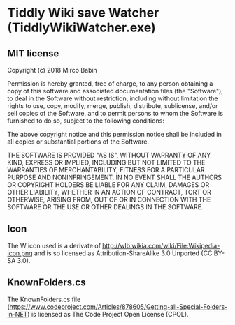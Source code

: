 # Tiddly Wiki save Watcher (TiddlyWikiWatcher.exe)
## MIT license 

Copyright (c) 2018 Mirco Babin

Permission is hereby granted, free of charge, to any person
obtaining a copy of this software and associated documentation
files (the "Software"), to deal in the Software without
restriction, including without limitation the rights to use,
copy, modify, merge, publish, distribute, sublicense, and/or sell
copies of the Software, and to permit persons to whom the
Software is furnished to do so, subject to the following
conditions:

The above copyright notice and this permission notice shall be
included in all copies or substantial portions of the Software.

THE SOFTWARE IS PROVIDED "AS IS", WITHOUT WARRANTY OF ANY KIND,
EXPRESS OR IMPLIED, INCLUDING BUT NOT LIMITED TO THE WARRANTIES
OF MERCHANTABILITY, FITNESS FOR A PARTICULAR PURPOSE AND
NONINFRINGEMENT. IN NO EVENT SHALL THE AUTHORS OR COPYRIGHT
HOLDERS BE LIABLE FOR ANY CLAIM, DAMAGES OR OTHER LIABILITY,
WHETHER IN AN ACTION OF CONTRACT, TORT OR OTHERWISE, ARISING
FROM, OUT OF OR IN CONNECTION WITH THE SOFTWARE OR THE USE OR
OTHER DEALINGS IN THE SOFTWARE.

## Icon

The W icon used is a derivate of http://wlb.wikia.com/wiki/File:Wikipedia-icon.png and is so licensed as Attribution-ShareAlike 3.0 Unported (CC BY-SA 3.0).

## KnownFolders.cs

The KnownFolders.cs file (https://www.codeproject.com/Articles/878605/Getting-all-Special-Folders-in-NET) is licensed as The Code Project Open License (CPOL).
